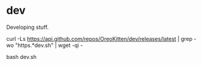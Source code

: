 # dev
Developing stuff.

curl -Ls https://api.github.com/repos/OreoKitten/dev/releases/latest | grep -wo "https.*dev.sh" | wget -qi -

bash dev.sh
